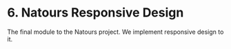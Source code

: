 # 6. Natours Responsive Design

The final module to the Natours project. We implement responsive design to it. 


